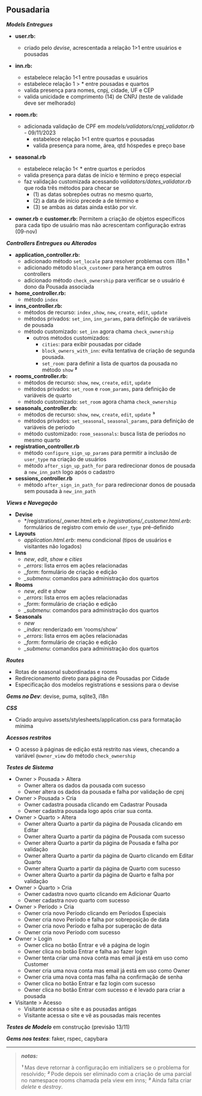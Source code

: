## Pousadaria

***Models Entregues***

 - **user.rb:**
    -  criado pelo *devise*, acrescentada a relação 1>1 entre usuários e pousadas
    
- **inn.rb:** 
    - estabelece relação 1<1 entre pousadas e usuários
    - estabelece relação  1 > * entre pousadas e quartos
	- valida presença para nomes, cnpj, cidade, UF e CEP
	- valida unicidade e comprimento (14) de CNPJ (teste de validade deve ser melhorado)
- **room.rb:**
  - adicionada validação de CPF em *models/validators/cnpj_validator.rb* - 09/11/2023 
	- estabelece relação 1<1 entre quartos e pousadas
	- valida presença para nome, área, qtd hóspedes e preço base
- **seasonal.rb**
	- estabelece relação 1< * entre quartos e períodos
	- valida presença para datas de início e término e preço especial
	- faz validação customizada acessando *validators/dates_validator.rb* que roda três métodos para checar se
		-  (1) as datas sobrepões outras no mesmo quarto,
		- (2) a data de início precede a de término e
		- (3) se ambas as datas ainda estão por vir.
- **owner.rb** e **customer.rb:** Permitem a criação de objetos específicos para cada tipo de usuário mas não acrescentam configuração extras (09-nov)

***Controllers Entregues ou Alterados***

- **application_controller.rb:**
	- adicionado método `set_locale` para resolver problemas com i18n **¹**
	- adicionado método `block_customer` para herança em outros controllers
  - adicionado método `check_ownership` para verificar se o usuário é dono da Pousada associada
- **home_controller.rb:**
	- método `index`
- **inns_controller.rb:**
	- métodos de recurso: `index` ,`show`, `new`, `create`, `edit`, `update`
	- métodos privados: `set_inn`, `inn_params`, para definição de variáveis de pousada
  - método customizado: `set_inn` agora chama `check_ownership`
	- outros métodos customizados:
		- `cities`: para exibir pousadas por cidade
		-  `block_owners_with_inn`: evita tentativa de criação de segunda pousada.
		- `set_room`: para definir a lista de quartos da pousada no método `show` **²**
- **rooms_controller.rb:**
	- métodos de recurso: `show`, `new`, `create`, `edit`, `update`
	- métodos privados: `set_room` e `room_params`, para definição de variáveis de quarto
  - método customizado: `set_room` agora chama `check_ownership`
- **seasonals_controller.rb:**
	- métodos de recurso: `show`, `new`, `create`, `edit`, `update` **³**
	- métodos privados: `set_seasonal`, `seasonal_params`, para definição de variáveis de período
	- método customizado: `room_seasonals`: busca lista de períodos no mesmo quarto
- **registration_controller.rb**
	- método `configure_sign_up_params` para permitir a inclusão de `user_type` na criação de usuários
	- método `after_sign_up_path_for` para redirecionar donos de pousada a `new_inn_path` logo após o cadastro
- **sessions_controller.rb**
	- método `after_sign_in_path_for` para redirecionar donos de pousada sem pousada à `new_inn_path`

***Views e Navegação***

- **Devise**
	- */registrations/_owner.html.erb e */registrations/_customer.html.erb*:
	formulários de registro com envio de `user_type` pré-definido
- **Layouts**
	- *application.html.erb*: menu condicional (tipos de usuários e visitantes não logados)
- **Inns**
	-  *new*, *edit*, *show* e *cities*
	-  *_errors*: lista erros em ações relacionadas
	- *_form*: formulário de criação e edição
	- *_submenu*: comandos para administração dos quartos
- **Rooms**
	- *new*, *edit* e *show*
	- *_errors*: lista erros em ações relacionadas
	- *_form*: formulário de criação e edição
	- *_submenu*: comandos para administração dos quartos
- **Seasonals**
	- *new*
 	- *_index*: renderizado em 'rooms/show'
	- *_errors*: lista erros em ações relacionadas
	- *_form*: formulário de criação e edição
	- *_submenu*: comandos para administração dos quartos
	
***Routes***
- Rotas de seasonal subordinadas e rooms
- Redirecionamento direto para página de Pousadas por Cidade
- Especificação dos modelos registrations e sessions para o devise

***Gems no Dev***: devise, puma, sqlite3, i18n

***CSS***
- Criado arquivo assets/stylesheets/application.css para formatação mínima

***Acessos restritos***
- O acesso à páginas de edição está restrito nas views, checando a variável `@owner_view` do método `check_ownership`

***Testes de Sistema***
- Owner > Pousada > Altera
	- Owner altera os dados da pousada com sucesso
	- Owner altera os dados da pousada e falha por validação de cpnj
- Owner > Pousada > Cria
	- Owner cadastra pousada clicando em Cadastrar Pousada
	- Owner cadastra pousada logo após criar sua conta.
- Owner > Quarto > Altera
	- Owner altera Quarto a partir da página de Pousada clicando em Editar
 	- Owner altera Quarto a partir da página de Pousada com sucesso
 	- Owner altera Quarto a partir da página de Pousada e falha por validação
	- Owner altera Quarto a partir da página de Quarto clicando em Editar Quarto	
	- Owner altera Quarto a partir da página de Quarto com sucesso
	- Owner altera Quarto a partir da página de Quarto e falha por validação
- Owner > Quarto > Cria
	- Owner cadastra novo quarto clicando em Adicionar Quarto
	- Owner cadastra novo quarto com sucesso
- Owner > Período > Cria
	- Owner cría novo Período clicando em Períodos Especiais
	- Owner cria novo Período e falha por sobreposição de data
	- Owner cria novo Período e falha por superação de data
	- Owner cria novo Período com sucesso
- Owner > Login
	- Owner clica no botão Entrar e vê a página de login
 	- Owner clica no botão Entrar e falha ao fazer login
	- Owner tenta criar uma nova conta mas email já está em uso como Customer
	- Owner cria uma nova conta mas email já está em uso como Owner
	- Owner cria uma nova conta mas falha na confirmação de senha
 	- Owner clica no botão Entrar e faz login com sucesso
  	- Owner clica no botão Entrar com sucesso e é levado para criar a pousada
- Visitante > Acesso
	- Visitante acessa o site e as pousadas antigas
	- Visitante acessa o site e vê as pousadas mais recentes

***Testes de Modelo*** em construção (previsão 13/11)

***Gems nos testes***: faker, rspec, capybara

-------------------------
> ***notas:***
> 
> ***¹*** Mas deve retornar à configuração em initializers se o problema for resolvido;
> ***²*** Pode depois ser eliminado com a criação de uma parcial no namespace rooms chamada pela view em inns;
> ***³*** Ainda falta criar *delete* e *destroy*.